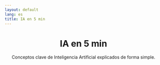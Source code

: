 ```yaml
---
layout: default
lang: es
title: IA en 5 min
---
```

<header class="site-header">
  <h1>IA en 5 min</h1>
  <p>Conceptos clave de Inteligencia Artificial explicados de forma simple.</p>
</header>